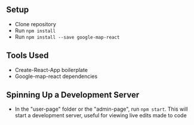 ## Setup
- Clone repository
- Run `npm install`
- Run `npm install --save google-map-react`

## Tools Used
- Create-React-App boilerplate
- Google-map-react dependencies

## Spinning Up a Development Server
- In the "user-page" folder or the "admin-page", run `npm start`.  This will start a development server, useful for viewing live edits made to code
